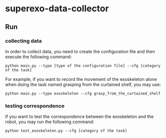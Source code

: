 # superexo-data-collector

## Run

### collecting data

In order to collect data, you need to create the configuration file and then execute the following command:
```
python main.py --type [type of the configuration file] --cfg [category of the task]
```

For example, if you want to record the movement of the exoskeleton alone when doing the task named grasping from the curtained shelf, you may use:
```
python main.py --type exoskeleton --cfg grasp_from_the_curtained_shelf
```

### testing correspondence
If you want to test the correspondence between the exoskeleton and the robot, you may run the following command:
```
python test_exoskeleton.py --cfg [category of the task]
```


